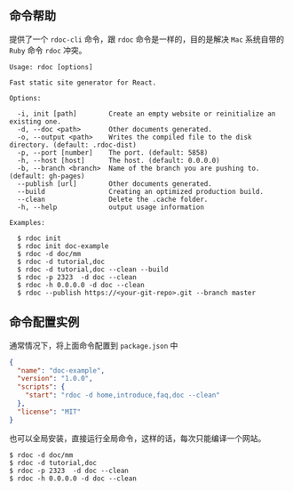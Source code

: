 <!--
title: 命令说明 
sort: 1
-->


## 命令帮助

提供了一个 `rdoc-cli` 命令，跟 `rdoc` 命令是一样的，目的是解决 `Mac` 系统自带的 `Ruby` 命令 `rdoc` 冲突。

```shell
Usage: rdoc [options]

Fast static site generator for React.

Options:

  -i, init [path]        Create an empty website or reinitialize an existing one.
  -d, --doc <path>       Other documents generated.
  -o, --output <path>    Writes the compiled file to the disk directory. (default: .rdoc-dist)
  -p, --port [number]    The port. (default: 5858)
  -h, --host [host]      The host. (default: 0.0.0.0)
  -b, --branch <branch>  Name of the branch you are pushing to. (default: gh-pages)
  --publish [url]        Other documents generated.
  --build                Creating an optimized production build.
  --clean                Delete the .cache folder.
  -h, --help             output usage information

Examples:

  $ rdoc init
  $ rdoc init doc-example
  $ rdoc -d doc/mm
  $ rdoc -d tutorial,doc
  $ rdoc -d tutorial,doc --clean --build
  $ rdoc -p 2323  -d doc --clean
  $ rdoc -h 0.0.0.0 -d doc --clean
  $ rdoc --publish https://<your-git-repo>.git --branch master
```


## 命令配置实例

通常情况下，将上面命令配置到 `package.json` 中

```json
{
  "name": "doc-example",
  "version": "1.0.0",
  "scripts": {
    "start": "rdoc -d home,introduce,faq,doc --clean"
  },
  "license": "MIT"
}
```

也可以全局安装，直接运行全局命令，这样的话，每次只能编译一个网站。

```shell
$ rdoc -d doc/mm
$ rdoc -d tutorial,doc
$ rdoc -p 2323  -d doc --clean
$ rdoc -h 0.0.0.0 -d doc --clean
```


